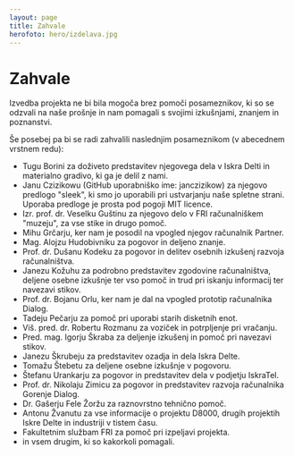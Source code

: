 ```yaml
---
layout: page
title: Zahvale
herofoto: hero/izdelava.jpg
---
```


# Zahvale

Izvedba projekta ne bi bila mogoča brez pomoči posameznikov, ki so se odzvali na naše prošnje in nam pomagali s svojimi izkušnjami, znanjem in poznanstvi.

Še posebej pa bi se radi zahvalili naslednjim posameznikom (v abecednem vrstnem redu):

- Tugu Borini za doživeto predstavitev njegovega dela v Iskra Delti in materialno gradivo, ki ga je delil z nami.
- Janu Czizikowu (GitHub uporabniško ime: janczizikow) za njegovo predlogo "sleek", ki smo jo uporabili pri ustvarjanju naše spletne strani. Uporaba predloge je prosta pod pogoji MIT licence.
- Izr. prof. dr. Veselku Guštinu za njegovo delo v FRI računalniškem "muzeju", za vse stike in drugo pomoč.
- Mihu Grčarju, ker nam je posodil na vpogled njegov računalnik Partner.
- Mag. Alojzu Hudobivniku za pogovor in deljeno znanje.
- Prof. dr. Dušanu Kodeku za pogovor in delitev osebnih izkušenj razvoja računalništva.
- Janezu Kožuhu za podrobno predstavitev zgodovine računalništva, deljene osebne izkušnje ter vso pomoč in trud pri iskanju informacij ter navezavi stikov.
- Prof. dr. Bojanu Orlu, ker nam je dal na vpogled prototip računalnika Dialog.
- Tadeju Pečarju za pomoč pri uporabi starih disketnih enot.
- Viš. pred. dr. Robertu Rozmanu za voziček in potrpljenje pri vračanju.
- Pred. mag. Igorju Škraba za deljenje izkušenj in pomoč pri navezavi stikov.
- Janezu Škrubeju za predstavitev ozadja in dela Iskra Delte.
- Tomažu Štebetu za deljene osebne izkušnje v pogovoru.
- Štefanu Urankarju za pogovor in predstavitev dela v podjetju IskraTel.
- Prof. dr. Nikolaju Zimicu za pogovor in predstavitev razvoja računalnika Gorenje Dialog.
- Dr. Gašerju Fele Žoržu za raznovrstno tehnično pomoč.
- Antonu Žvanutu za vse informacije o projektu D8000, drugih projektih Iskre Delte in industriji v tistem času.
- Fakultetnim službam FRI za pomoč pri izpeljavi projekta.
- in vsem drugim, ki so kakorkoli pomagali.
